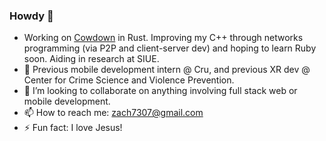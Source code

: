 ### Howdy 👋
- Working on [Cowdown](https://cowdown.net/) in Rust. Improving my C++ through networks programming (via P2P and client-server dev)  and hoping to learn Ruby soon. Aiding in research at SIUE.
- 🔭 Previous mobile development intern @ Cru, and previous XR dev @ Center for Crime Science and Violence Prevention.
- 👯 I’m looking to collaborate on anything involving full stack web or mobile development.
- 📫 How to reach me: zach7307@gmail.com
- ⚡ Fun fact: I love Jesus!


